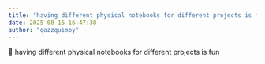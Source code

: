 ```yaml
---
title: "having different physical notebooks for different projects is fun"
date: 2025-08-15 16:47:38
author: "qazzquimby"
---
```


💭 having different physical notebooks for different projects is fun